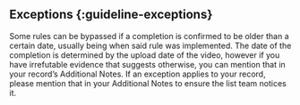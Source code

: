 ## Exceptions {:guideline-exceptions}

Some rules can be bypassed if a completion is confirmed to be older than a certain date, usually being when said rule was implemented. The date of the completion is determined by the upload date of the video, however if you have irrefutable evidence that suggests otherwise, you can mention that in your record’s Additional Notes.
If an exception applies to your record, please mention that in your Additional Notes to ensure the list team notices it.